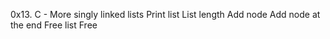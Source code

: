 0x13. C - More singly linked lists
Print list
List length
Add node
Add node at the end
Free list
Free
